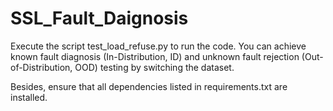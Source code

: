 # SSL_Fault_Daignosis


Execute the script test_load_refuse.py to run the code. You can achieve known fault diagnosis (In-Distribution, ID) and unknown fault rejection (Out-of-Distribution, OOD) testing by switching the dataset.

Besides, ensure that all dependencies listed in requirements.txt are installed.

